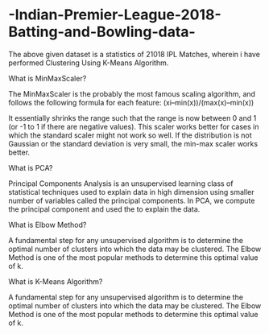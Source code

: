 # -Indian-Premier-League-2018-Batting-and-Bowling-data-
The above given dataset is a statistics of 21018 IPL Matches, wherein i have performed Clustering Using K-Means Algorithm.

What is MinMaxScaler?

The MinMaxScaler is the probably the most famous scaling algorithm, and follows the following formula for each feature:
(xi–min(x))/(max(x)–min(x))

It essentially shrinks the range such that the range is now between 0 and 1 (or -1 to 1 if there are negative values).
This scaler works better for cases in which the standard scaler might not work so well. If the distribution is not Gaussian or the standard deviation is very small, the min-max scaler works better.

What is PCA?

Principal Components Analysis is an unsupervised learning class of statistical techniques used to explain data in high dimension using smaller number of variables called the principal components.
In PCA, we compute the principal component and used the to explain the data.

What is Elbow Method?

A fundamental step for any unsupervised algorithm is to determine the optimal number of clusters into which the data may be clustered. The Elbow Method is one of the most popular methods to determine this optimal value of k.

 What is K-Means Algorithm?
 
 A fundamental step for any unsupervised algorithm is to determine the optimal number of clusters into which the data may be clustered. The Elbow Method is one of the most popular methods to determine this optimal value of k.
